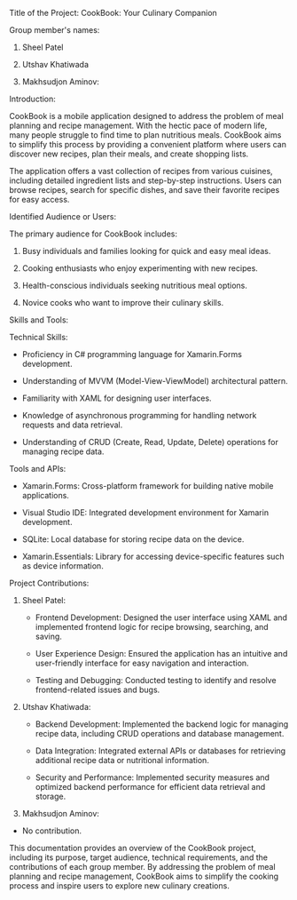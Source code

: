Title of the Project: CookBook: Your Culinary Companion 



Group member's names: 

 

1. Sheel Patel 

2. Utshav Khatiwada 

3. Makhsudjon Aminov: 

 

Introduction: 

CookBook is a mobile application designed to address the problem of meal planning and recipe management. With the hectic pace of modern life, many people struggle to find time to plan nutritious meals. CookBook aims to simplify this process by providing a convenient platform where users can discover new recipes, plan their meals, and create shopping lists. 

 

The application offers a vast collection of recipes from various cuisines, including detailed ingredient lists and step-by-step instructions. Users can browse recipes, search for specific dishes, and save their favorite recipes for easy access. 

 

Identified Audience or Users: 

The primary audience for CookBook includes: 

1. Busy individuals and families looking for quick and easy meal ideas. 

2. Cooking enthusiasts who enjoy experimenting with new recipes. 

3. Health-conscious individuals seeking nutritious meal options. 

4. Novice cooks who want to improve their culinary skills. 

 

Skills and Tools: 

 

Technical Skills: 

- Proficiency in C# programming language for Xamarin.Forms development. 

- Understanding of MVVM (Model-View-ViewModel) architectural pattern. 

- Familiarity with XAML for designing user interfaces. 

- Knowledge of asynchronous programming for handling network requests and data retrieval. 

- Understanding of CRUD (Create, Read, Update, Delete) operations for managing recipe data. 

 

Tools and APIs: 

- Xamarin.Forms: Cross-platform framework for building native mobile applications. 

- Visual Studio IDE: Integrated development environment for Xamarin development. 

- SQLite: Local database for storing recipe data on the device. 

- Xamarin.Essentials: Library for accessing device-specific features such as device information.  

 

Project Contributions: 

1. Sheel Patel: 

   - Frontend Development: Designed the user interface using XAML and implemented frontend logic for recipe browsing, searching, and saving. 

   - User Experience Design: Ensured the application has an intuitive and user-friendly interface for easy navigation and interaction. 

   - Testing and Debugging: Conducted testing to identify and resolve frontend-related issues and bugs. 

 

2. Utshav Khatiwada: 

   - Backend Development: Implemented the backend logic for managing recipe data, including CRUD operations and database management. 

   - Data Integration: Integrated external APIs or databases for retrieving additional recipe data or nutritional information. 

   - Security and Performance: Implemented security measures and optimized backend performance for efficient data retrieval and storage. 

 

3. Makhsudjon Aminov: 

- No contribution.  

 

This documentation provides an overview of the CookBook project, including its purpose, target audience, technical requirements, and the contributions of each group member. By addressing the problem of meal planning and recipe management, CookBook aims to simplify the cooking process and inspire users to explore new culinary creations. 
